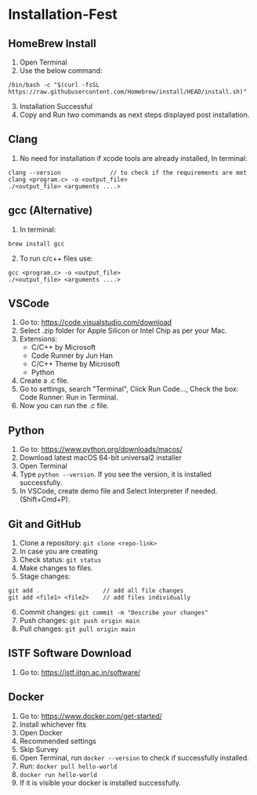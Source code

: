 # Installation-Fest

## HomeBrew Install
1. Open Terminal
2. Use the below command: 
```
/bin/bash -c "$(curl -fsSL https://raw.githubusercontent.com/Homebrew/install/HEAD/install.sh)"
```
3. Installation Successful
4. Copy and Run two commands as next steps displayed post installation.

## Clang
1. No need for installation if xcode tools are already installed, In terminal: 
```
clang --version              // to check if the requirements are met
clang <program.c> -o <output_file>
./<output_file> <arguments ....>
```

## gcc (Alternative)
1. In terminal: 
```
brew install gcc
```
2. To run c/c++ files use: 
```
gcc <program.c> -o <output_file>
./<output_file> <arguments ....>
```

## VSCode 
1. Go to: https://code.visualstudio.com/download
2. Select .zip folder for Apple Silicon or Intel Chip as per your Mac.
3. Extensions:
   - C/C++ by Microsoft
   - Code Runner by Jun Han
   - C/C++ Theme by Microsoft
   - Python 
5. Create a .c file.
6. Go to settings, search "Terminal", Click Run Code..., Check the box: Code Runner: Run in Terminal.
7. Now you can run the .c file.

## Python 
1. Go to: https://www.python.org/downloads/macos/
2. Download latest macOS 64-bit universal2 installer
3. Open Terminal
4. Type `python --version`. If you see the version, it is installed successfully.
5. In VSCode, create demo file and Select Interpreter if needed. (Shift+Cmd+P).

## Git and GitHub
1. Clone a repository: `git clone <repo-link>`
2. In case you are creating 
3. Check status: `git status`
4. Make changes to files.
5. Stage changes: 
```
git add .                  // add all file changes
git add <file1> <file2>    // add files individually
``` 
6. Commit changes: `git commit -m "Describe your changes"`
7. Push changes: `git push origin main`
8. Pull changes: `git pull origin main`

## ISTF Software Download
1. Go to: https://istf.iitgn.ac.in/software/

## Docker 
1. Go to: https://www.docker.com/get-started/
2. Install whichever fits
3. Open Docker
4. Recommended settings
5. Skip Survey
6. Open Terminal, run `docker --version` to check if successfully installed. 
7. Run: `docker pull hello-world`
8. `docker run hello-world`
9. If it is visible your docker is installed successfully. 
